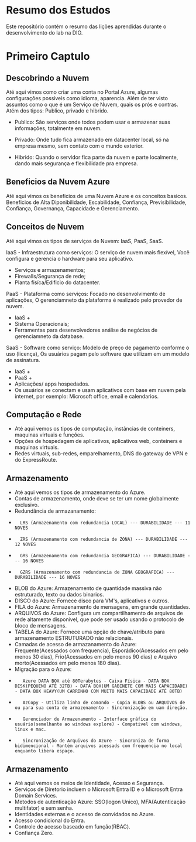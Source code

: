 # Resumo dos Estudos
Este repositório contém o resumo das lições aprendidas durante o desenvolvimento do lab na DIO.

<h1>Primeiro Captulo</h1>

<h2>Descobrindo a Nuvem</h2>

Até aqui vimos como criar uma conta no Portal Azure, algumas configurações possiveis como idioma, aparencia. Além de ter visto assuntos como o que é um Serviço de Nuvem, quais os prós e contras. 
Atém dos tipos: Publico, privado e hibrido. 

* Publico: São serviços onde todos podem usar e armazenar suas informações, totalmente em nuvem. 

* Privado: Onde tudo fica armazenado em datacenter local, só na empresa mesmo, sem contato com o mundo exterior. 

* Hibrido: Quando o servidor fica parte da nuvem e parte localmente, dando mais segurança e flexibilidade pra empresa. 

<h2>Beneficios da Nuvem Azure</h2>

Até aqui vimos os beneficios de uma Nuvem Azure e os conceitos basicos. Beneficios de Alta Diponibilidade, Escabilidade, Confiança, Previsibilidade, Confiança, Governança, Capacidade e Gerenciamento. 

<h2>Conceitos de Nuvem</h2>

Até aqui vimos os tipos de serviços de Nuvem: IaaS, PaaS, SaaS.

IaaS - Infraestrutura como serviços: O serviço de nuvem mais flexível, Você configura e gerencia o hardware para seu aplicativo.
* Serviços e armazenamentos;
* Firewalls/Segurança de rede;
* Planta fisíca/Edificio do datacenter.
  
PaaS - Plataforma como serviços: Focado no desenvolvimento de aplicações, O gerenciamneto da plataforma é realizado pelo provedor de nuvem.
* IaaS +
* Sistema Operacionais;
* Ferramentas para desenvolvedores análise de negócios de gerenciamneto da database. 

SaaS - Software como serviço: Modelo de preço de pagamento conforme o uso (licença), Os usuários pagam pelo software que utilizam em um modelo de assinatura. 
* IaaS +
* PaaS +
* Aplicações/ apps hospedados. 
* Os usuários se conectam e usam aplicativos com base em nuvem pela internet, por exemplo: Microsoft office, email e calendarios. 

<h2>Computação e Rede</h2>

* Até aqui vemos os tipos de computação, instâncias de conteiners, maquinas virtuais e funções.
* Opções de hospedagem de aplicativos, aplicativos web, conteiners e maquinas virtuais.
* Redes virtuais, sub-redes, emparelhamento, DNS do gateway de VPN e do ExpressRoute.

  
<h2>Armazenamento</h2>

* Até aqui vemos os tipos de armazenamento do Azure.
* Contas de armazenamento, onde deve se ter um nome globalmente exclusivo. 
* Redundância de armazanamento:
*       LRS (Armazenamento com redundancia LOCAL) --- DURABILIDADE --- 11 NOVES
*       ZRS (Armazenamento com redundancia de ZONA) --- DURABILIDADE --- 12 NOVES
*       GRS (Armazenamento com redundancia GEOGRAFICA) --- DURABILIDADE --- 16 NOVES
*       GZRS (Armazenamento com redundancia de ZONA GEOGRAFICA) --- DURABILIDADE --- 16 NOVES
*  BLOB do Azure: Armazenamento de quantidade massiva não estruturado, texto ou dados binarios.
*  DISCO do Azure: Fornece disco para VM's, aplicativos e outros.
*  FILA do Azure: Armazenamento de mensagens, em grande quantidades.
*  ARQUIVOS do Azure: Configura um compartilhamento de arquivos de rede altamente disponivel, que pode ser usado usando o protocolo de bloco de mensagens. 
*  TABELA do Azure: Fornece uma opção de chave/atributo para armazenamento ESTRUTURADO não relacionais. 
*  Camadas de acesso de armazanamento do Azure:  Frequente(Acessados com frequencia), Esporádico(Acessados em pelo menos 30 dias), Frio(Acessados em pelo menos 90 dias) e Arquivo morto(Acessados em pelo menos 180 dias). 
*  Migração para o Azure:
*        Azure DATA BOX até 80Terabytes - Caixa Física - DATA BOX DISK(PEQUENO ATÉ 32TB) - DATA BOX(UM GABINETE COM MAIS CAPACIDADE) - DATA BOX HEAVY(UM CARRINHO COM MUITO MAIS CAPACIDADE ATÉ 80TB) 
*        AzCopy - Utiliza linha de comando - Copia BLOBS ou ARQUIVOS de ou para sua conta de armazenamento - Sincronização em uam direção. 
*        Gerenciador de Armazenamento - Interface gráfica do usuário(semelhante ao windows explore) - Compativel com windows, linux e mac.
*        Sincronização de Arquivos do Azure - Sincroniza de forma bidimencional - Mantém arquivos acessads com frequencia no local enquanto libera espaço.

<h2>Armazenamento</h2>

* Até aqui vemos os meios de Identidade, Acesso e Segurança.
* Serviços de Diretorio incluem o Microsoft Entra ID e o Microsoft Entra Domain Services.
* Metodos de autenticação Azure: SSO(logon Unico), MFA(Autenticação multifator) e sem senha.
* Identidades externas e o acesso de convidados no Azure.
* Acesso condicional do Entra.
* Controle de acesso baseado em função(RBAC).
* Confiança Zero.
  



